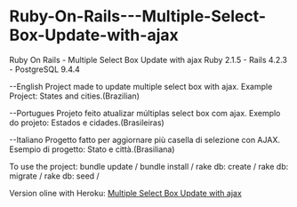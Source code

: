 # Ruby-On-Rails---Multiple-Select-Box-Update-with-ajax
Ruby On Rails - Multiple Select Box Update with ajax
Ruby 2.1.5 - Rails 4.2.3 - PostgreSQL 9.4.4

--English
Project made to update multiple select box with ajax.
Example Project: States and cities.(Brazilian)

--Portugues
Projeto feito atualizar múltiplas select box com ajax.
Exemplo do projeto: Estados e cidades.(Brasileiras)

--Italiano 
Progetto fatto per aggiornare più casella di selezione con AJAX.
Esempio di progetto: Stato e città.(Brasiliana)

To use the project:
bundle update /
bundle install /
rake db: create /
rake db: migrate /
rake db: seed / 

Version oline with Heroku: <a href='https://select-update-with-ajax.herokuapp.com/' target='_blank'> Multiple Select Box Update with ajax </a>
 
